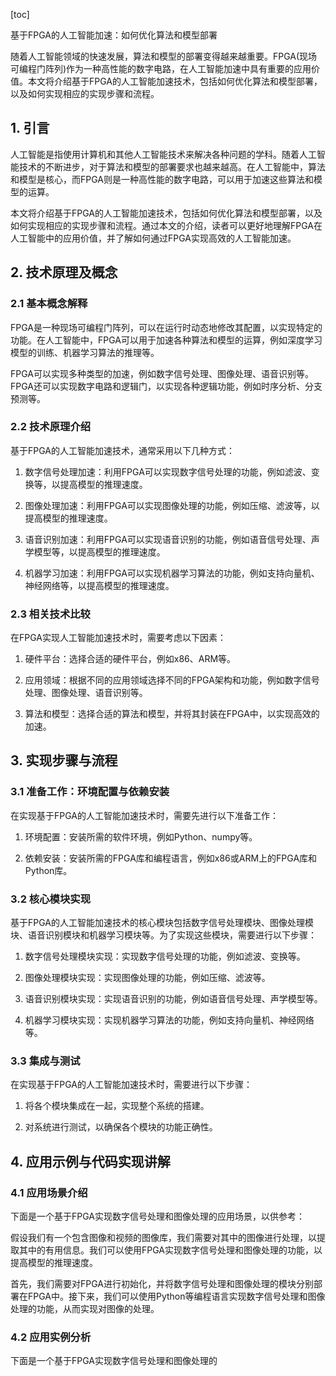 
[toc]                    
                
                
基于FPGA的人工智能加速：如何优化算法和模型部署

随着人工智能领域的快速发展，算法和模型的部署变得越来越重要。FPGA(现场可编程门阵列)作为一种高性能的数字电路，在人工智能加速中具有重要的应用价值。本文将介绍基于FPGA的人工智能加速技术，包括如何优化算法和模型部署，以及如何实现相应的实现步骤和流程。

## 1. 引言

人工智能是指使用计算机和其他人工智能技术来解决各种问题的学科。随着人工智能技术的不断进步，对于算法和模型的部署要求也越来越高。在人工智能中，算法和模型是核心，而FPGA则是一种高性能的数字电路，可以用于加速这些算法和模型的运算。

本文将介绍基于FPGA的人工智能加速技术，包括如何优化算法和模型部署，以及如何实现相应的实现步骤和流程。通过本文的介绍，读者可以更好地理解FPGA在人工智能中的应用价值，并了解如何通过FPGA实现高效的人工智能加速。

## 2. 技术原理及概念

### 2.1 基本概念解释

FPGA是一种现场可编程门阵列，可以在运行时动态地修改其配置，以实现特定的功能。在人工智能中，FPGA可以用于加速各种算法和模型的运算，例如深度学习模型的训练、机器学习算法的推理等。

FPGA可以实现多种类型的加速，例如数字信号处理、图像处理、语音识别等。FPGA还可以实现数字电路和逻辑门，以实现各种逻辑功能，例如时序分析、分支预测等。

### 2.2 技术原理介绍

基于FPGA的人工智能加速技术，通常采用以下几种方式：

1. 数字信号处理加速：利用FPGA可以实现数字信号处理的功能，例如滤波、变换等，以提高模型的推理速度。

2. 图像处理加速：利用FPGA可以实现图像处理的功能，例如压缩、滤波等，以提高模型的推理速度。

3. 语音识别加速：利用FPGA可以实现语音识别的功能，例如语音信号处理、声学模型等，以提高模型的推理速度。

4. 机器学习加速：利用FPGA可以实现机器学习算法的功能，例如支持向量机、神经网络等，以提高模型的推理速度。

### 2.3 相关技术比较

在FPGA实现人工智能加速技术时，需要考虑以下因素：

1. 硬件平台：选择合适的硬件平台，例如x86、ARM等。

2. 应用领域：根据不同的应用领域选择不同的FPGA架构和功能，例如数字信号处理、图像处理、语音识别等。

3. 算法和模型：选择合适的算法和模型，并将其封装在FPGA中，以实现高效的加速。

## 3. 实现步骤与流程

### 3.1 准备工作：环境配置与依赖安装

在实现基于FPGA的人工智能加速技术时，需要先进行以下准备工作：

1. 环境配置：安装所需的软件环境，例如Python、numpy等。

2. 依赖安装：安装所需的FPGA库和编程语言，例如x86或ARM上的FPGA库和Python库。

### 3.2 核心模块实现

基于FPGA的人工智能加速技术的核心模块包括数字信号处理模块、图像处理模块、语音识别模块和机器学习模块等。为了实现这些模块，需要进行以下步骤：

1. 数字信号处理模块实现：实现数字信号处理的功能，例如滤波、变换等。

2. 图像处理模块实现：实现图像处理的功能，例如压缩、滤波等。

3. 语音识别模块实现：实现语音识别的功能，例如语音信号处理、声学模型等。

4. 机器学习模块实现：实现机器学习算法的功能，例如支持向量机、神经网络等。

### 3.3 集成与测试

在实现基于FPGA的人工智能加速技术时，需要进行以下步骤：

1. 将各个模块集成在一起，实现整个系统的搭建。

2. 对系统进行测试，以确保各个模块的功能正确性。

## 4. 应用示例与代码实现讲解

### 4.1 应用场景介绍

下面是一个基于FPGA实现数字信号处理和图像处理的应用场景，以供参考：

假设我们有一个包含图像和视频的图像库，我们需要对其中的图像进行处理，以提取其中的有用信息。我们可以使用FPGA实现数字信号处理和图像处理的功能，以提高模型的推理速度。

首先，我们需要对FPGA进行初始化，并将数字信号处理和图像处理的模块分别部署在FPGA中。接下来，我们可以使用Python等编程语言实现数字信号处理和图像处理的功能，从而实现对图像的处理。

### 4.2 应用实例分析

下面是一个基于FPGA实现数字信号处理和图像处理的

